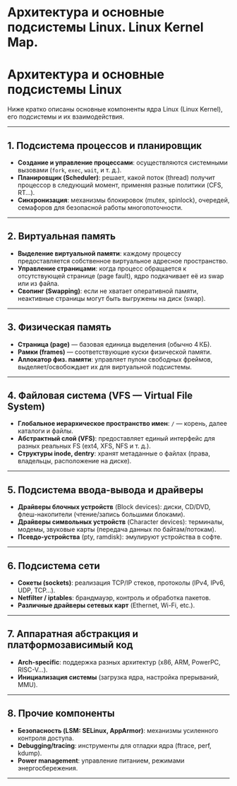 # Архитектура и основные подсистемы Linux. Linux Kernel Map.

# Архитектура и основные подсистемы Linux

Ниже кратко описаны основные компоненты ядра Linux (Linux Kernel), его подсистемы и их взаимодействия.

---

## 1. Подсистема процессов и планировщик
- **Создание и управление процессами**: осуществляются системными вызовами (`fork`, `exec`, `wait`, и т. д.).
- **Планировщик (Scheduler)**: решает, какой поток (thread) получит процессор в следующий момент, применяя разные политики (CFS, RT…).
- **Синхронизация**: механизмы блокировок (mutex, spinlock), очередей, семафоров для безопасной работы многопоточности.

---

## 2. Виртуальная память
- **Выделение виртуальной памяти**: каждому процессу предоставляется собственное виртуальное адресное пространство.
- **Управление страницами**: когда процесс обращается к отсутствующей странице (page fault), ядро подкачивает её из swap или из файла.
- **Свопинг (Swapping)**: если не хватает оперативной памяти, неактивные страницы могут быть выгружены на диск (swap).

---

## 3. Физическая память
- **Страница (page)** — базовая единица выделения (обычно 4 КБ).  
- **Рамки (frames)** — соответствующие куски физической памяти.  
- **Аллокатор физ. памяти**: управляет пулом свободных фреймов, выделяет/освобождает их для виртуальной подсистемы.

---

## 4. Файловая система (VFS — Virtual File System)
- **Глобальное иерархическое пространство имен**: `/` — корень, далее каталоги и файлы.
- **Абстрактный слой (VFS)**: предоставляет единый интерфейс для разных реальных FS (ext4, XFS, NFS и т. д.).
- **Структуры inode, dentry**: хранят метаданные о файлах (права, владельцы, расположение на диске).

---

## 5. Подсистема ввода-вывода и драйверы
- **Драйверы блочных устройств** (Block devices): диски, CD/DVD, флеш-накопители (чтение/запись большими блоками).
- **Драйверы символьных устройств** (Character devices): терминалы, модемы, звуковые карты (передача данных по байтам/потокам).
- **Псевдо-устройства** (pty, ramdisk): эмулируют устройства в софте.

---

## 6. Подсистема сети
- **Сокеты (sockets)**: реализация TCP/IP стеков, протоколы (IPv4, IPv6, UDP, TCP…).
- **Netfilter / iptables**: брандмауэр, контроль и обработка пакетов.
- **Различные драйверы сетевых карт** (Ethernet, Wi-Fi, etc.).

---

## 7. Аппаратная абстракция и платформозависимый код
- **Arch-specific**: поддержка разных архитектур (x86, ARM, PowerPC, RISC-V…).  
- **Инициализация системы** (загрузка ядра, настройка прерываний, MMU).

---

## 8. Прочие компоненты
- **Безопасность (LSM: SELinux, AppArmor)**: механизмы усиленного контроля доступа.
- **Debugging/tracing**: инструменты для отладки ядра (ftrace, perf, kdump).
- **Power management**: управление питанием, режимами энергосбережения.

---


